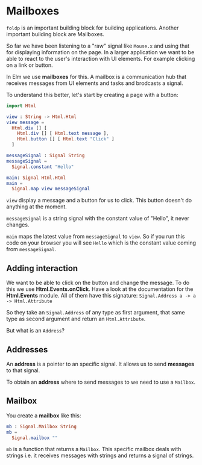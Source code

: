 # Mailboxes

`foldp` is an important building block for building applications. Another important building block are Mailboxes.

So far we have been listening to a "raw" signal like `Mouse.x` and using that for displaying information on the page. In a larger application we want to be able to react to the user's interaction with UI elements. For example clicking on a link or button.

In Elm we use __mailboxes__ for this. A mailbox is a communication hub that receives messages from UI elements and tasks and brodcasts a signal.

To understand this better, let's start by creating a page with a button:

```elm
import Html

view : String -> Html.Html
view message =
  Html.div [] [
    Html.div [] [ Html.text message ],
    Html.button [] [ Html.text "Click" ]
  ]

messageSignal : Signal String
messageSignal =
  Signal.constant "Hello"

main: Signal Html.Html
main =
  Signal.map view messageSignal
```

`view` display a message and a button for us to click. This button doesn't do anything at the moment.

`messageSignal` is a string signal with the constant value of "Hello", it never changes.

`main` maps the latest value from `messageSignal` to `view`. So if you run this code on your browser you will see `Hello` which is the constant value coming from `messageSignal`.

## Adding interaction

We want to be able to click on the button and change the message. To do this we use __Html.Events.onClick__. Have a look at the documentation for the __Html.Events__ module. All of them have this signature: `Signal.Address a -> a -> Html.Attribute`

So they take an `Signal.Address` of any type as first argument, that same type as second argument and return an `Html.Attribute`.

But what is an `Address`?

## Addresses

An __address__ is a pointer to an specific signal. It allows us to send __messages__ to that signal.

To obtain an __address__ where to send messages to we need to use a `Mailbox`.

## Mailbox

You create a __mailbox__ like this:

```elm
mb : Signal.Mailbox String
mb =
  Signal.mailbox ""
```

`mb` is a function that returns a `Mailbox`. This specific mailbox deals with strings i.e. it receives messages with strings and returns a signal of strings. 

